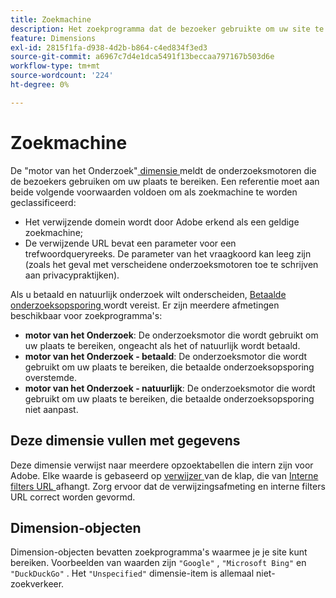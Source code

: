 ```yaml
---
title: Zoekmachine
description: Het zoekprogramma dat de bezoeker gebruikte om uw site te bereiken.
feature: Dimensions
exl-id: 2815f1fa-d938-4d2b-b864-c4ed834f3ed3
source-git-commit: a6967c7d4e1dca5491f13beccaa797167b503d6e
workflow-type: tm+mt
source-wordcount: '224'
ht-degree: 0%

---
```


# Zoekmachine

De &quot;motor van het Onderzoek&quot;[ dimensie ](overview.md) meldt de onderzoeksmotoren die de bezoekers gebruiken om uw plaats te bereiken. Een referentie moet aan beide volgende voorwaarden voldoen om als zoekmachine te worden geclassificeerd:

* Het verwijzende domein wordt door Adobe erkend als een geldige zoekmachine;
* De verwijzende URL bevat een parameter voor een trefwoordqueryreeks. De parameter van het vraagkoord kan leeg zijn (zoals het geval met verscheidene onderzoeksmotoren toe te schrijven aan privacypraktijken).

Als u betaald en natuurlijk onderzoek wilt onderscheiden, [ Betaalde onderzoeksopsporing ](/help/admin/tools/manage-rs/edit-settings/general/paid-search-detection/paid-search-detection.md) wordt vereist. Er zijn meerdere afmetingen beschikbaar voor zoekprogramma&#39;s:

* **motor van het Onderzoek**: De onderzoeksmotor die wordt gebruikt om uw plaats te bereiken, ongeacht als het of natuurlijk wordt betaald.
* **motor van het Onderzoek - betaald**: De onderzoeksmotor die wordt gebruikt om uw plaats te bereiken, die betaalde onderzoeksopsporing overstemde.
* **motor van het Onderzoek - natuurlijk**: De onderzoeksmotor die wordt gebruikt om uw plaats te bereiken, die betaalde onderzoeksopsporing niet aanpast.

## Deze dimensie vullen met gegevens

Deze dimensie verwijst naar meerdere opzoektabellen die intern zijn voor Adobe. Elke waarde is gebaseerd op [ verwijzer ](referrer.md) van de klap, die van [ Interne filters URL ](/help/admin/tools/manage-rs/edit-settings/general/internal-url-filter-admin.md) afhangt. Zorg ervoor dat de verwijzingsafmeting en interne filters URL correct worden gevormd.

## Dimension-objecten

Dimension-objecten bevatten zoekprogramma&#39;s waarmee je je site kunt bereiken. Voorbeelden van waarden zijn `"Google"` , `"Microsoft Bing"` en `"DuckDuckGo"` . Het `"Unspecified"` dimensie-item is allemaal niet-zoekverkeer.
